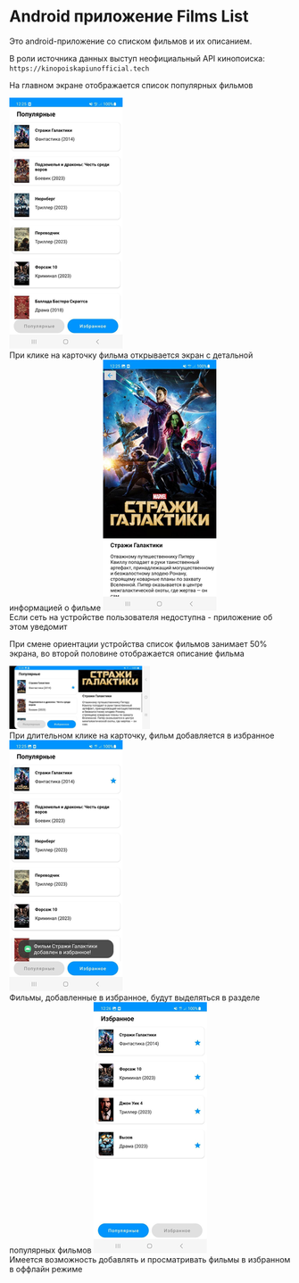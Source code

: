 # Android приложение Films List
Это android-приложение со списком фильмов и их описанием.

В роли источника данных выступ неофициальный API кинопоиска: `https://kinopoiskapiunofficial.tech`

На главном экране отображается список популярных фильмов

<img src="https://raw.githubusercontent.com/7CreAtoR7/FilmsListApplication/readme/images/popular_screen.png">
<br />
При клике на карточку фильма открывается экран с детальной информацией о фильме

<img src="https://raw.githubusercontent.com/7CreAtoR7/FilmsListApplication/readme/images/detail_film.png">
<br />
Если сеть на устройстве пользователя недоступна - приложение об этом уведомит

При смене ориентации устройства список фильмов занимает 50% экрана, во второй половине отображается описание фильма

<img src="https://raw.githubusercontent.com/7CreAtoR7/FilmsListApplication/readme/images/landscape_detail.png" width="50%" height="40%">
<br />
При длительном клике на карточку, фильм добавляется в избранное

<img src="https://raw.githubusercontent.com/7CreAtoR7/FilmsListApplication/readme/images/liked_film.png">
<br />
Фильмы, добавленные в избранное, будут выделяться в разделе популярных фильмов

<img src="https://raw.githubusercontent.com/7CreAtoR7/FilmsListApplication/readme/images/favourite_films.png">
<br />
Имеется возможность добавлять и просматривать фильмы в избранном в оффлайн режиме